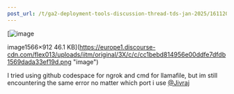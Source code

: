 ```yaml
---
post_url: /t/ga2-deployment-tools-discussion-thread-tds-jan-2025/161120/71
---
```

[![image](https://europe1.discourse-cdn.com/flex013/uploads/iitm/optimized/3X/c/c/cc1bebd814956e00ddfe7dfdb1569dada33ef19d_2_690x401.png)

image1566×912 46.1 KB](https://europe1.discourse-cdn.com/flex013/uploads/iitm/original/3X/c/c/cc1bebd814956e00ddfe7dfdb1569dada33ef19d.png "image")

  
I tried using github codespace for ngrok and cmd for llamafile, but im still encountering the same error no matter which port i use [@Jivraj](/u/jivraj)